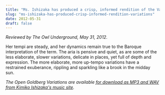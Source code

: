 ```yaml
---
title: "Ms. Ishizaka has produced a crisp, informed rendition of the Variations. "
slug: "ms-ishizaka-has-produced-crisp-informed-rendition-variations"
date: 2012-05-31
draft: false
---
```

*Reviewed by The Owl Underground, May 31, 2012.*

Her tempi are steady, and her dynamics remain true to the Baroque interpretation of the term. The aria is pensive and quiet, as are some of the less elaborate, slower variations, delicate in places, yet full of depth and expression. The more elaborate, more up-tempo variations have a restrained exuberance, rippling and sparkling like a brook in the midday sun.


<em>The Open Goldberg Variations are available [for download as MP3 and WAV from Kimiko Ishizaka's music site](https://music.kimiko-pianko.com).</em>
